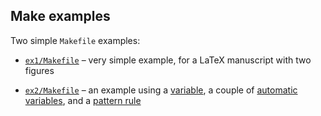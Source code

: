 ## Make examples

Two simple `Makefile` examples:

- [`ex1/Makefile`](ex1/Makefile) &ndash; very simple example, for a LaTeX
manuscript with two figures

- [`ex2/Makefile`](ex2/Makefile) &ndash; an example using a
[variable](http://www.gnu.org/software/make/manual/make.html#Using-Variables),
a couple of
[automatic variables](http://www.gnu.org/software/make/manual/make.html#Automatic-Variables),
and a [pattern rule](http://www.gnu.org/software/make/manual/make.html#Pattern-Rules)

